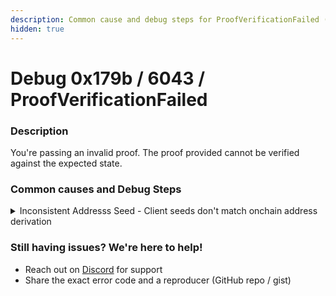 ```yaml
---
description: Common cause and debug steps for ProofVerificationFailed (0x179B / 6043)
hidden: true
---
```


# Debug 0x179b / 6043 / ProofVerificationFailed

### Description

You're passing an invalid proof. The proof provided cannot be verified against the expected state.

### **Common causes and Debug Steps**

<details>

<summary>Inconsistent Addresss Seed - Client seeds don't match onchain address derivation</summary>

Compare client vs onchain seeds/addresses. Both should be identical.

```typescript
// Client - log seeds/address used to request proof
console.log("Client seeds:", seeds, "address:", address);
```

```rust
// Onchain - log seeds/address
msg!("Program seeds: {:?}, address: {:?}", seeds, address);
```

{% hint style="info" %}
For a complete example of proper client+onchain flows, see the [Counter Program](https://github.com/Lightprotocol/program-examples/blob/main/counter/anchor/programs/counter/src/lib.rs#L26).
{% endhint %}

</details>

### **Still having issues?** We're here to help!

* Reach out on [Discord](https://discord.com/invite/CYvjBgzRFP) for support
* Share the exact error code and a reproducer (GitHub repo / gist)
